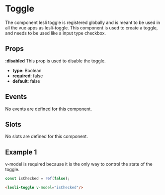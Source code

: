 # Toggle

The component lesli toggle is registered globally and is meant to be used in all the vue apps as lesli-toggle. This component is used to create a toggle, and needs to be used like a input type checkbox.


## Props

**:disabled**
This prop is used to disable the toggle.
- **type**: Boolean
- **required**: false
- **default**: false

## Events
No events are defined for this component.

## Slots
No slots are defined for this component.

## Example 1

v-model is required because it is the only way to control the state of the toggle.

```javascript
const isChecked = ref(false);
```

```html
<lesli-toggle v-model="isChecked"/>
```
